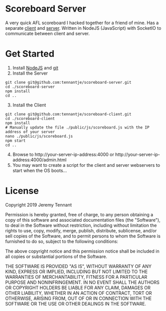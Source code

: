 # Scoreboard Server
A very quick AFL scoreboard I hacked together for a friend of mine. Has a separate [client](https://github.com/tennantje/scoreboard-client) and [server](https://github.com/tennantje/scoreboard-server). Written in NodeJS (JavaScript) with SocketIO to communicate between client and server.

# Get Started
1. Install [NodeJS](https://nodejs.org/en) and [git](https://git-scm.com/book/en/v2/Getting-Started-Installing-Git)
2. Install the Server
```
git clone git@github.com:tennantje/scoreboard-server.git
cd ./scoreboard-server
npm install
cd ..
```
3. Install the Client
```
git clone git@github.com:tennantje/scoreboard-client.git
cd ./scoreboard-client
npm install
# Manually update the file ./public/js/scoreboard.js with the IP address of your server
nano ./public/js/scoreboard.js
npm start
cd ..
```
4. Browse to http://your-server-ip-address:4000 or http://your-server-ip-address:4000/admin.html
5. You may want to create a script for the client and server webservers to start when the OS boots...

# License
Copyright 2019 Jeremy Tennant

Permission is hereby granted, free of charge, to any person obtaining a copy of this software and associated documentation files (the "Software"), to deal in the Software without restriction, including without limitation the rights to use, copy, modify, merge, publish, distribute, sublicense, and/or sell copies of the Software, and to permit persons to whom the Software is furnished to do so, subject to the following conditions:

The above copyright notice and this permission notice shall be included in all copies or substantial portions of the Software.

THE SOFTWARE IS PROVIDED "AS IS", WITHOUT WARRANTY OF ANY KIND, EXPRESS OR IMPLIED, INCLUDING BUT NOT LIMITED TO THE WARRANTIES OF MERCHANTABILITY, FITNESS FOR A PARTICULAR PURPOSE AND NONINFRINGEMENT. IN NO EVENT SHALL THE AUTHORS OR COPYRIGHT HOLDERS BE LIABLE FOR ANY CLAIM, DAMAGES OR OTHER LIABILITY, WHETHER IN AN ACTION OF CONTRACT, TORT OR OTHERWISE, ARISING FROM, OUT OF OR IN CONNECTION WITH THE SOFTWARE OR THE USE OR OTHER DEALINGS IN THE SOFTWARE.